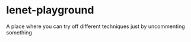 # lenet-playground
A place where you can try off different techniques just by uncommenting something
